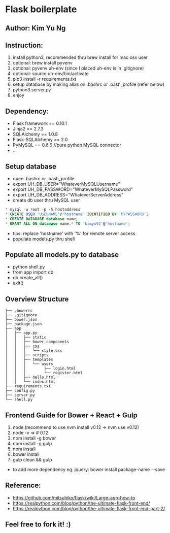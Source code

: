 # Flask boilerplate

## Author: Kim Yu Ng

## Instruction:

1. install python3, recommended thru brew install for mac osx user
1. optional: brew install pyvenv
1. optional: pyvenv uh-env (since I placed uh-env is in .gitignore)
1. optional: source uh-env/bin/activate
1. pip3 install -r requirements.txt
1. setup database by making alias on .bashrc or .bash_profile (refer below)
1. python3 server.py
1. enjoy

## Dependency:

* Flask framework == 0.10.1
* Jinja2 == 2.7.3 
* SQLAlchemy == 1.0.8
* Flask-SQLAlchemy == 2.0
* PyMySQL == 0.6.6 //pure python MySQL connector
* ...


## Setup database

* open .bashrc or .bash_profile
* export UH_DB_USER="WhateverMySQLUsername"
* export UH_DB_PASSWORD="WhateverMySQLPassword"
* export UH_DB_ADDRESS="WhateverServerAddress"
* create db user thru MySQL user 
```sql
* mysql -u root -p -h hostaddress
* CREATE USER 'USERNAME'@'hostname' IDENTIFIED BY 'MYPASSWORD';
* CREATE DATABASE database name;
* GRANT ALL ON database name.* TO 'kimyu92'@'hostname';
```
* tips: replace 'hostname' with '%' for remote server access
* populate models.py thru shell


## Populate all models.py to database

* python shell.py
* from app import db
* db.create_all()
* exit()


## Overview Structure

    ├── .bowerrc  
    ├── .gitignore  
    ├── bower.json  
    ├── package.json  
    ├── app  
    │   ├── app.py  
    │   │   ├── static  
    │   │   ├── bower_components  
    │   │   ├── css  
    │   │   │   └── style.css  
    │   │   ├── scripts  
    │   │   ├── templates  
    │   │   │   └── users  
    │   │   │        ├── login.html  
    │   │   │        └── register.html  
    │   │   ├── hello.html  
    │   │   └── index.html  
    ├── requirements.txt  
    ├── config.py  
    ├── server.py  
    └── shell.py  


## Frontend Guide for Bower + React + Gulp
1. node (recommend to use nvm install v0.12 -> nvm use v0.12)
1. node -v => # 0.12
1. npm install -g bower
1. npm install -g gulp
1. npm install
1. bower install
1. gulp clean && gulp
* to add more dependency eg. jquery: bower install package-name --save


## Reference:
* https://github.com/mitsuhiko/flask/wiki/Large-app-how-to
* https://realpython.com/blog/python/the-ultimate-flask-front-end/
* https://realpython.com/blog/python/the-ultimate-flask-front-end-part-2/

## Feel free to fork it! :)
